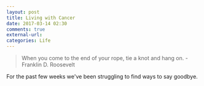 ```yaml
---
layout: post
title: Living with Cancer
date: 2017-03-14 02:30
comments: true
external-url:
categories: Life
---
```


> When you come to the end of your rope, tie a knot and hang on. - Franklin D. Roosevelt

For the past few weeks we've been struggling to find ways to say goodbye.
